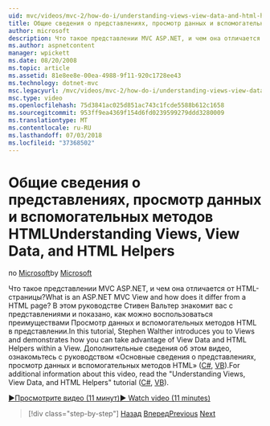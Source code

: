 ```yaml
---
uid: mvc/videos/mvc-2/how-do-i/understanding-views-view-data-and-html-helpers
title: Общие сведения о представлениях, просмотр данных и вспомогательных методов HTML | Документация Майкрософт
author: microsoft
description: Что такое представлении MVC ASP.NET, и чем она отличается от HTML-страницы? В этом руководстве Стивен Вальтер знакомит вас с представлениями и демонстрирует, как можно t...
ms.author: aspnetcontent
manager: wpickett
ms.date: 08/20/2008
ms.topic: article
ms.assetid: 81e8ee8e-00ea-4988-9f11-920c1728ee43
ms.technology: dotnet-mvc
msc.legacyurl: /mvc/videos/mvc-2/how-do-i/understanding-views-view-data-and-html-helpers
msc.type: video
ms.openlocfilehash: 75d3841ac025d851ac743c1fcde5588b612c1658
ms.sourcegitcommit: 953ff9ea4369f154d6fd0239599279ddd3280009
ms.translationtype: MT
ms.contentlocale: ru-RU
ms.lasthandoff: 07/03/2018
ms.locfileid: "37368502"
---
```

<a name="understanding-views-view-data-and-html-helpers"></a><span data-ttu-id="32ab5-104">Общие сведения о представлениях, просмотр данных и вспомогательных методов HTML</span><span class="sxs-lookup"><span data-stu-id="32ab5-104">Understanding Views, View Data, and HTML Helpers</span></span>
====================
<span data-ttu-id="32ab5-105">по [Microsoft](https://github.com/microsoft)</span><span class="sxs-lookup"><span data-stu-id="32ab5-105">by [Microsoft](https://github.com/microsoft)</span></span>

<span data-ttu-id="32ab5-106">Что такое представлении MVC ASP.NET, и чем она отличается от HTML-страницы?</span><span class="sxs-lookup"><span data-stu-id="32ab5-106">What is an ASP.NET MVC View and how does it differ from a HTML page?</span></span> <span data-ttu-id="32ab5-107">В этом руководстве Стивен Вальтер знакомит вас с представлениями и показано, как можно воспользоваться преимуществами Просмотр данных и вспомогательных методов HTML в представлении.</span><span class="sxs-lookup"><span data-stu-id="32ab5-107">In this tutorial, Stephen Walther introduces you to Views and demonstrates how you can take advantage of View Data and HTML Helpers within a View.</span></span> <span data-ttu-id="32ab5-108">Дополнительные сведения об этом видео, ознакомьтесь с руководством «Основные сведения о представлениях, просмотр данных и вспомогательных методов HTML» ([C#](../../../overview/older-versions-1/views/asp-net-mvc-views-overview-cs.md), [VB](../../../overview/older-versions-1/views/asp-net-mvc-views-overview-vb.md)).</span><span class="sxs-lookup"><span data-stu-id="32ab5-108">For additional information about this video, read the "Understanding Views, View Data, and HTML Helpers" tutorial ([C#](../../../overview/older-versions-1/views/asp-net-mvc-views-overview-cs.md), [VB](../../../overview/older-versions-1/views/asp-net-mvc-views-overview-vb.md)).</span></span>

[<span data-ttu-id="32ab5-109">&#9654;Просмотрите видео (11 минут)</span><span class="sxs-lookup"><span data-stu-id="32ab5-109">&#9654; Watch video (11 minutes)</span></span>](https://channel9.msdn.com/Blogs/ASP-NET-Site-Videos/understanding-views-view-data-and-html-helpers)

> [!div class="step-by-step"]
> <span data-ttu-id="32ab5-110">[Назад](understanding-controllers-controller-actions-and-action-results.md)
> [Вперед](an-introduction-to-url-routing.md)</span><span class="sxs-lookup"><span data-stu-id="32ab5-110">[Previous](understanding-controllers-controller-actions-and-action-results.md)
[Next](an-introduction-to-url-routing.md)</span></span>
